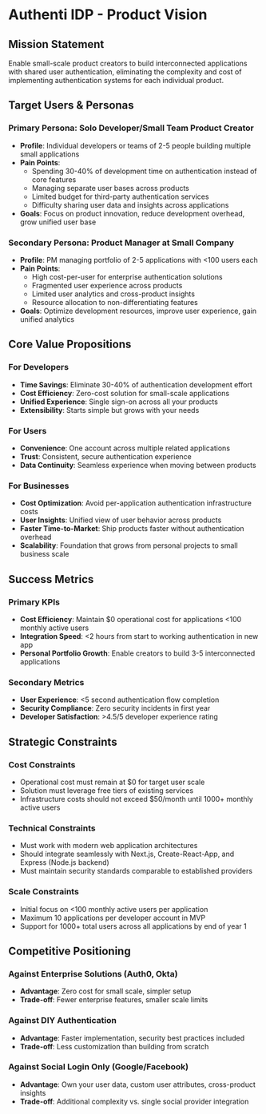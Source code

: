 # Authenti IDP - Product Vision

## Mission Statement

Enable small-scale product creators to build interconnected applications with shared user authentication, eliminating the complexity and cost of implementing authentication systems for each individual product.

## Target Users & Personas

### Primary Persona: Solo Developer/Small Team Product Creator
- **Profile**: Individual developers or teams of 2-5 people building multiple small applications
- **Pain Points**: 
  - Spending 30-40% of development time on authentication instead of core features
  - Managing separate user bases across products
  - Limited budget for third-party authentication services
  - Difficulty sharing user data and insights across applications
- **Goals**: Focus on product innovation, reduce development overhead, grow unified user base

### Secondary Persona: Product Manager at Small Company
- **Profile**: PM managing portfolio of 2-5 applications with <100 users each
- **Pain Points**:
  - High cost-per-user for enterprise authentication solutions
  - Fragmented user experience across products
  - Limited user analytics and cross-product insights
  - Resource allocation to non-differentiating features
- **Goals**: Optimize development resources, improve user experience, gain unified analytics

## Core Value Propositions

### For Developers
- **Time Savings**: Eliminate 30-40% of authentication development effort
- **Cost Efficiency**: Zero-cost solution for small-scale applications
- **Unified Experience**: Single sign-on across all your products
- **Extensibility**: Starts simple but grows with your needs

### For Users
- **Convenience**: One account across multiple related applications
- **Trust**: Consistent, secure authentication experience
- **Data Continuity**: Seamless experience when moving between products

### For Businesses
- **Cost Optimization**: Avoid per-application authentication infrastructure costs
- **User Insights**: Unified view of user behavior across products
- **Faster Time-to-Market**: Ship products faster without authentication overhead
- **Scalability**: Foundation that grows from personal projects to small business scale

## Success Metrics

### Primary KPIs
- **Cost Efficiency**: Maintain $0 operational cost for applications <100 monthly active users
- **Integration Speed**: <2 hours from start to working authentication in new app
- **Personal Portfolio Growth**: Enable creators to build 3-5 interconnected applications

### Secondary Metrics
- **User Experience**: <5 second authentication flow completion
- **Security Compliance**: Zero security incidents in first year
- **Developer Satisfaction**: >4.5/5 developer experience rating

## Strategic Constraints

### Cost Constraints
- Operational cost must remain at $0 for target user scale
- Solution must leverage free tiers of existing services
- Infrastructure costs should not exceed $50/month until 1000+ monthly active users

### Technical Constraints
- Must work with modern web application architectures
- Should integrate seamlessly with Next.js, Create-React-App, and Express (Node.js backend)
- Must maintain security standards comparable to established providers

### Scale Constraints
- Initial focus on <100 monthly active users per application
- Maximum 10 applications per developer account in MVP
- Support for 1000+ total users across all applications by end of year 1

## Competitive Positioning

### Against Enterprise Solutions (Auth0, Okta)
- **Advantage**: Zero cost for small scale, simpler setup
- **Trade-off**: Fewer enterprise features, smaller scale limits

### Against DIY Authentication
- **Advantage**: Faster implementation, security best practices included
- **Trade-off**: Less customization than building from scratch

### Against Social Login Only (Google/Facebook)
- **Advantage**: Own your user data, custom user attributes, cross-product insights
- **Trade-off**: Additional complexity vs. single social provider integration